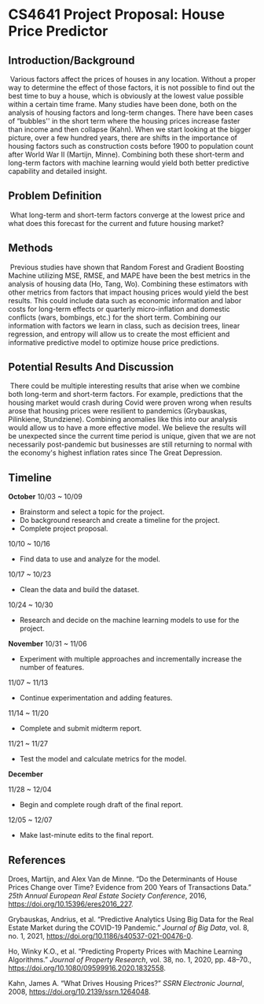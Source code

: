 # CS4641 Project Proposal: House Price Predictor

## Introduction/Background

​	Various factors affect the prices of houses in any location. Without a proper way to determine the effect of those factors, it is not possible to find out the best time to buy a house, which is obviously at the lowest value possible within a certain time frame. Many studies have been done, both on the analysis of housing factors and long-term changes. There have been cases of “bubbles'' in the short term where the housing prices increase faster than income and then collapse (Kahn). When we start looking at the bigger picture, over a few hundred years, there are shifts in the importance of housing factors such as construction costs before 1900 to population count after World War II (Martijn, Minne). Combining both these short-term and long-term factors with machine learning would yield both better predictive capability and detailed insight.

## Problem Definition

​	What long-term and short-term factors converge at the lowest price and what does this forecast for the current and future housing market?

## Methods

​	Previous studies have shown that Random Forest and Gradient Boosting Machine utilizing MSE, RMSE, and MAPE have been the best metrics in the analysis of housing data (Ho, Tang, Wo). Combining these estimators with other metrics from factors that impact housing prices would yield the best results. This could include data such as economic information and labor costs for long-term effects or quarterly micro-inflation and domestic conflicts (wars, bombings, etc.) for the short term. Combining our information with factors we learn in class, such as decision trees, linear regression, and entropy will allow us to create the most efficient and informative predictive model to optimize house price predictions.

## Potential Results And Discussion

​	There could be multiple interesting results that arise when we combine both long-term and short-term factors. For example, predictions that the housing market would crash during Covid were proven wrong when results arose that housing prices were resilient to pandemics (Grybauskas, Pilinkiene, Stundziene). Combining anomalies like this into our analysis would allow us to have a more effective model. We believe the results will be unexpected since the current time period is unique, given that we are not necessarily post-pandemic but businesses are still returning to normal with the economy's highest inflation rates since The Great Depression.

## Timeline

**October**
10/03 ~ 10/09

- Brainstorm and select a topic for the project.
- Do background research and create a timeline for the project.
- Complete project proposal.

10/10 ~ 10/16

- Find data to use and analyze for the model.

10/17 ~ 10/23

- Clean the data and build the dataset.

10/24 ~ 10/30

- Research and decide on the machine learning models to use for the project.



**November**
10/31 ~ 11/06

- Experiment with multiple approaches and incrementally increase	the number of features.

11/07 ~ 11/13

- Continue experimentation and adding features.

11/14 ~ 11/20

- Complete and submit midterm report.

11/21 ~ 11/27

- Test the model and calculate metrics for the model.

**December**

11/28 ~ 12/04

- Begin and complete rough draft of the final report.

12/05 ~ 12/07

- Make last-minute edits to the final report.



## References

Droes, Martijn, and Alex Van de Minne. “Do the Determinants of House Prices Change over Time? Evidence from 200 Years of Transactions Data.” *25th Annual European Real Estate Society Conference*, 2016, https://doi.org/10.15396/eres2016_227.

Grybauskas, Andrius, et al. “Predictive Analytics Using Big Data for the Real Estate Market during the COVID-19 Pandemic.” *Journal of Big Data*, vol. 8, no. 1, 2021, https://doi.org/10.1186/s40537-021-00476-0.

Ho, Winky K.O., et al. “Predicting Property Prices with Machine Learning Algorithms.” *Journal of Property Research*, vol. 38, no. 1, 2020, pp. 48–70., https://doi.org/10.1080/09599916.2020.1832558.

Kahn, James A. “What Drives Housing Prices?” *SSRN Electronic Journal*, 2008, https://doi.org/10.2139/ssrn.1264048. 

